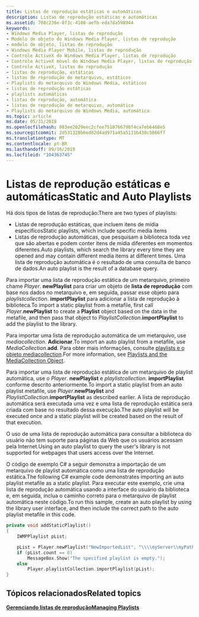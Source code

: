 ```yaml
---
title: Listas de reprodução estáticas e automáticas
description: Listas de reprodução estáticas e automáticas
ms.assetid: 708c236e-8f3c-4188-aefb-eda7da598944
keywords:
- Windows Media Player, listas de reprodução
- Modelo de objeto do Windows Media Player, listas de reprodução
- modelo de objeto, listas de reprodução
- Windows Media Player Mobile, listas de reprodução
- Controle ActiveX do Windows Media Player, listas de reprodução
- Controle ActiveX móvel do Windows Media Player, listas de reprodução
- Controle ActiveX, listas de reprodução
- listas de reprodução, estáticas
- listas de reprodução de metarquivo, estáticos
- Playlists do metarquivo do Windows Media, estáticos
- listas de reprodução estáticas
- playlists automáticas
- listas de reprodução, automática
- listas de reprodução de metarquivo, automática
- Playlists do metarquivo do Windows Media, automática
ms.topic: article
ms.date: 05/31/2018
ms.openlocfilehash: 083ee2029eec2cfee7510766790f4ca7eb6468e5
ms.sourcegitcommit: 2d531328b6ed82d4ad971a45a5131b430c5866f7
ms.translationtype: MT
ms.contentlocale: pt-BR
ms.lasthandoff: 09/16/2019
ms.locfileid: "104363745"
---
```

# <a name="static-and-auto-playlists"></a><span data-ttu-id="6db73-118">Listas de reprodução estáticas e automáticas</span><span class="sxs-lookup"><span data-stu-id="6db73-118">Static and Auto Playlists</span></span>

<span data-ttu-id="6db73-119">Há dois tipos de listas de reprodução:</span><span class="sxs-lookup"><span data-stu-id="6db73-119">There are two types of playlists:</span></span>

-   <span data-ttu-id="6db73-120">Listas de reprodução estáticas, que incluem itens de mídia específicos</span><span class="sxs-lookup"><span data-stu-id="6db73-120">Static playlists, which include specific media items</span></span>
-   <span data-ttu-id="6db73-121">Listas de reprodução automáticas, que pesquisam a biblioteca toda vez que são abertas e podem conter itens de mídia diferentes em momentos diferentes.</span><span class="sxs-lookup"><span data-stu-id="6db73-121">Auto playlists, which search the library every time they are opened and may contain different media items at different times.</span></span> <span data-ttu-id="6db73-122">Uma lista de reprodução automática é o resultado de uma consulta de banco de dados.</span><span class="sxs-lookup"><span data-stu-id="6db73-122">An auto playlist is the result of a database query.</span></span>

<span data-ttu-id="6db73-123">Para importar uma lista de reprodução estática de um metarquivo, primeiro chame *Player*. **newPlaylist** para criar um objeto de **lista de reprodução** com base nos dados no metarquivo e, em seguida, passar esse objeto para *playlistcollection*. **importPlaylist** para adicionar a lista de reprodução à biblioteca.</span><span class="sxs-lookup"><span data-stu-id="6db73-123">To import a static playlist from a metafile, first call *Player*.**newPlaylist** to create a **Playlist** object based on the data in the metafile, and then pass that object to *PlaylistCollection*.**importPlaylist** to add the playlist to the library.</span></span>

<span data-ttu-id="6db73-124">Para importar uma lista de reprodução automática de um metarquivo, use *mediacollection*. **Adicionar**.</span><span class="sxs-lookup"><span data-stu-id="6db73-124">To import an auto playlist from a metafile, use *MediaCollection*.**add**.</span></span> <span data-ttu-id="6db73-125">Para obter mais informações, consulte [playlists e o objeto mediacollection](playlists-and-the-mediacollection-object.md).</span><span class="sxs-lookup"><span data-stu-id="6db73-125">For more information, see [Playlists and the MediaCollection Object](playlists-and-the-mediacollection-object.md).</span></span>

<span data-ttu-id="6db73-126">Para importar uma lista de reprodução estática de um metarquivo de playlist automática, use o *Player*. **newPlaylist** e *playlistcollection*. **importPlaylist** conforme descrito anteriormente.</span><span class="sxs-lookup"><span data-stu-id="6db73-126">To import a static playlist from an auto playlist metafile, use *Player*.**newPlaylist** and *PlaylistCollection*.**importPlaylist** as described earlier.</span></span> <span data-ttu-id="6db73-127">A lista de reprodução automática será executada uma vez e uma lista de reprodução estática será criada com base no resultado dessa execução.</span><span class="sxs-lookup"><span data-stu-id="6db73-127">The auto playlist will be executed once and a static playlist will be created based on the result of that execution.</span></span>

<span data-ttu-id="6db73-128">O uso de uma lista de reprodução automática para consultar a biblioteca do usuário não tem suporte para páginas da Web que os usuários acessam pela Internet.</span><span class="sxs-lookup"><span data-stu-id="6db73-128">Using an auto playlist to query the user's library is not supported for webpages that users access over the Internet.</span></span>

<span data-ttu-id="6db73-129">O código de exemplo C# a seguir demonstra a importação de um metarquivo de playlist automática como uma lista de reprodução estática.</span><span class="sxs-lookup"><span data-stu-id="6db73-129">The following C# example code demonstrates importing an auto playlist metafile as a static playlist.</span></span> <span data-ttu-id="6db73-130">Para executar este exemplo, crie uma lista de reprodução automática usando a interface do usuário da biblioteca e, em seguida, inclua o caminho correto para o metarquivo de playlist automática neste código.</span><span class="sxs-lookup"><span data-stu-id="6db73-130">To run this sample, create an auto playlist by using the library user interface, and then include the correct path to the auto playlist metafile in this code.</span></span>


```C++
private void addStaticPlaylist()
{
    IWMPPlaylist pList;

    pList = Player.newPlaylist("NewImportedList", "\\\\myServer\\myPath\\artistcollection.wpl");
    if (pList.count == 0)
        MessageBox.Show("The specified playlist is empty.");
    else
        Player.playlistCollection.importPlaylist(pList);
}

```



## <a name="related-topics"></a><span data-ttu-id="6db73-131">Tópicos relacionados</span><span class="sxs-lookup"><span data-stu-id="6db73-131">Related topics</span></span>

<dl> <dt>

[<span data-ttu-id="6db73-132">**Gerenciando listas de reprodução**</span><span class="sxs-lookup"><span data-stu-id="6db73-132">**Managing Playlists**</span></span>](managing-playlists.md)
</dt> </dl>

 

 




